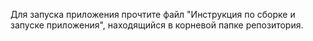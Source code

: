Для запуска приложения прочтите файл "Инструкция по сборке и запуске приложения", находящийся в корневой папке репозитория.
